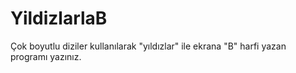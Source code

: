 # YildizlarlaB
Çok boyutlu diziler kullanılarak "yıldızlar" ile ekrana "B" harfi yazan programı yazınız.
